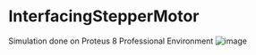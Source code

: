 # InterfacingStepperMotor
Simulation done on Proteus 8 Professional Environment
![image](https://user-images.githubusercontent.com/41485907/170420671-a6ce3b22-81dc-442a-86cf-e7f47ab3ee30.png)
